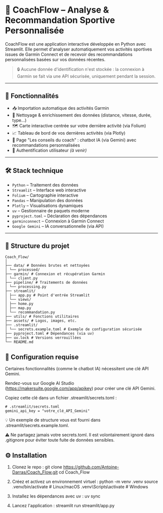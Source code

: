 # 🧠 CoachFlow – Analyse & Recommandation Sportive Personnalisée

CoachFlow est une application interactive développée en Python avec Streamlit. Elle permet d'analyser automatiquement vos activités sportives issues de Garmin Connect et de recevoir des recommandations personnalisées basées sur vos données récentes.

> 🔒 Aucune donnée d'identification n'est stockée : la connexion à Garmin se fait via une API sécurisée, uniquement pendant la session.

---

## 🚀 Fonctionnalités

- 📥 Importation automatique des activités Garmin
- 🧹 Nettoyage & enrichissement des données (distance, vitesse, durée, type…)
- 🗺️ Carte interactive centrée sur votre dernière activité (via Folium)
- 📈 Tableau de bord de vos dernières activités (via Plotly)
- 🧠 Page "Les conseils du coach" : chatbot IA (via Gemini) avec recommandations personnalisées
- 🔐 Authentification utilisateur *(à venir)*

---

## 🛠️ Stack technique

- `Python` – Traitement des données
- `Streamlit` – Interface web interactive
- `Folium` – Cartographie interactive
- `Pandas` – Manipulation des données
- `Plotly` – Visualisations dynamiques
- `uv` – Gestionnaire de paquets moderne
- `pyproject.toml` – Déclaration des dépendances
- `garminconnect` – Connexion à Garmin Connect
- `Google Gemini` – IA conversationnelle (via API)

---


## 📂 Structure du projet


```
Coach_Flow/
│
├── data/ # Données brutes et nettoyées
│ └── processed/
├── garmin/ # Connexion et récupération Garmin
│ └── client.py
├── pipeline/ # Traitements de données
│ └── processing.py
├── streamlit/
│ ├── app.py # Point d'entrée Streamlit
│ └── views/
│ ├── home.py
│ ├── map.py
│ └── recommandation.py
├── utils/ # Fonctions utilitaires
├── assets/ # Logos, images, etc.
├── .streamlit/
│ └── secrets.example.toml # Exemple de configuration sécurisée
├── pyproject.toml # Dépendances (via uv)
├── uv.lock # Versions verrouillées
└── README.md
```

## 🔐 Configuration requise

Certaines fonctionnalités (comme le chatbot IA) nécessitent une clé API Gemini.

Rendez-vous sur Google AI Studio (https://makersuite.google.com/app/apikey) pour créer une clé API Gemini.

Copiez cette clé dans un fichier .streamlit/secrets.toml :

```
# .streamlit/secrets.toml
gemini_api_key = "votre_clé_API_Gemini"

```
💡 Un exemple de structure vous est fourni dans .streamlit/secrets.example.toml.

⚠️ Ne partagez jamais votre secrets.toml. Il est volontairement ignoré dans .gitignore pour éviter toute fuite de données sensibles.

## ⚙️ Installation
1. Clonez le repo :
git clone https://github.com/Antoine-Darras/Coach_Flow.git
cd Coach_Flow

2. Créez et activez un environnement virtuel :
python -m venv .venv
source .venv/bin/activate        # Linux/macOS
.venv\Scripts\activate           # Windows

3. Installez les dépendances avec uv :
uv sync

4. Lancez l'application :
streamlit run streamlit/app.py